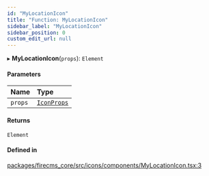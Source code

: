 ```yaml
---
id: "MyLocationIcon"
title: "Function: MyLocationIcon"
sidebar_label: "MyLocationIcon"
sidebar_position: 0
custom_edit_url: null
---
```


▸ **MyLocationIcon**(`props`): `Element`

#### Parameters

| Name | Type |
| :------ | :------ |
| `props` | [`IconProps`](../types/IconProps.md) |

#### Returns

`Element`

#### Defined in

[packages/firecms_core/src/icons/components/MyLocationIcon.tsx:3](https://github.com/FireCMSco/firecms/blob/d45f3739/packages/firecms_core/src/icons/components/MyLocationIcon.tsx#L3)
